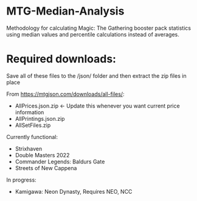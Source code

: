 # MTG-Median-Analysis
Methodology for calculating Magic: The Gathering booster pack statistics using median values and percentile calculations instead of averages.

# Required downloads:
Save all of these files to the /json/ folder and then extract the zip files in place

From https://mtgjson.com/downloads/all-files/:
- AllPrices.json.zip <- Update this whenever you want current price information
- AllPrintings.json.zip
- AllSetFiles.zip

Currently functional:
- Strixhaven
- Double Masters 2022
- Commander Legends: Baldurs Gate
- Streets of New Cappena

In progress:
- Kamigawa: Neon Dynasty, Requires NEO, NCC
